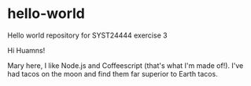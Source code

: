 # hello-world
Hello world repository for SYST24444 exercise 3

Hi Huamns!

Mary here, I like Node.js and Coffeescript (that's what I'm made of!).
I've had tacos on the moon and find them far superior to Earth tacos.
